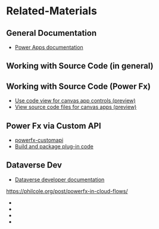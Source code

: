 # Related-Materials

## General Documentation

- [Power Apps documentation](https://docs.microsoft.com/en-us/powerapps/)

## Working with Source Code (in general)



## Working with Source Code (Power Fx)

- [Use code view for canvas app controls (preview)](https://learn.microsoft.com/en-us/power-apps/maker/canvas-apps/code-view)
- [View source code files for canvas apps (preview)](https://learn.microsoft.com/en-us/power-apps/maker/canvas-apps/power-apps-yaml)

## Power Fx via Custom API

- [powerfx-customapi](https://philcole.org/post/powerfx-customapi/)
- [Build and package plug-in code](https://learn.microsoft.com/en-us/power-apps/developer/data-platform/build-and-package)

## Dataverse Dev 

- [Dataverse developer documentation](https://learn.microsoft.com/en-us/power-apps/developer/data-platform/)


https://philcole.org/post/powerfx-in-cloud-flows/

- []()
- []()
- []()
- []()